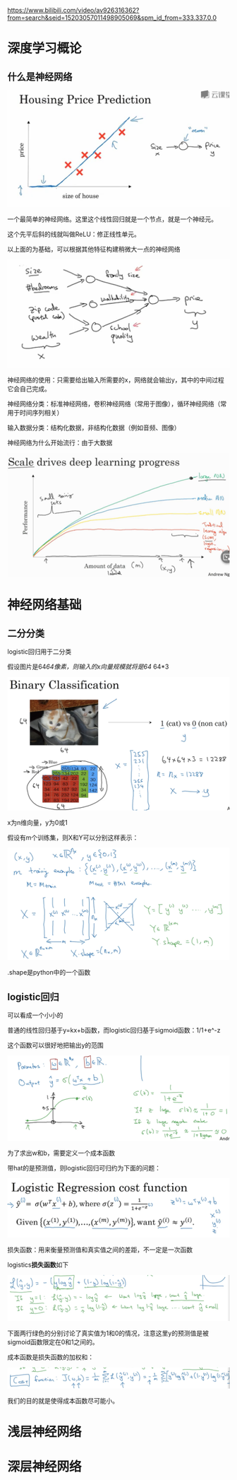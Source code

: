 https://www.bilibili.com/video/av926316362?from=search&seid=15203057011498905069&spm_id_from=333.337.0.0

# 深度学习概论

## 什么是神经网络

![image-20211005101525939](吴恩达深度学习第一课.assets/image-20211005101525939.png)

一个最简单的神经网络。这里这个线性回归就是一个节点，就是一个神经元。

这个先平后斜的线就叫做ReLU：修正线性单元。

以上面的为基础，可以根据其他特征构建稍微大一点的神经网络

![image-20211005103134896](吴恩达深度学习第一课.assets/image-20211005103134896.png)

神经网络的使用：只需要给出输入所需要的x，网络就会输出y，其中的中间过程它会自己完成。

神经网络分类：标准神经网络，卷积神经网络（常用于图像），循环神经网络（常用于时间序列相关）

输入数据分类：结构化数据，非结构化数据（例如音频、图像）



神经网络为什么开始流行：由于大数据

![image-20211005120728319](吴恩达深度学习第一课.assets/image-20211005120728319.png)







# 神经网络基础

## 二分分类

logistic回归用于二分类

假设图片是64*64像素，则输入的x向量规模就将是64* 64*3

![image-20211005125542238](吴恩达深度学习第一课.assets/image-20211005125542238.png)

x为n维向量，y为0或1

假设有m个训练集，则X和Y可以分别这样表示：

![image-20211006124432836](吴恩达深度学习第一课.assets/image-20211006124432836.png)

.shape是python中的一个函数



## logistic回归

可以看成一个小小的

普通的线性回归基于y=kx+b函数，而logistic回归基于sigmoid函数：1/1+e^-z

这个函数可以很好地把输出y的范围

![image-20211006125634040](吴恩达深度学习第一课.assets/image-20211006125634040.png)

为了求出w和b，需要定义一个成本函数

带hat的是预测值，则logistic回归可归约为下面的问题：

![image-20211006142203612](吴恩达深度学习第一课.assets/image-20211006142203612.png)

损失函数：用来衡量预测值和真实值之间的差距，不一定是一次函数

logistics**损失函数**如下

![image-20211006142847680](吴恩达深度学习第一课.assets/image-20211006142847680.png)

下面两行绿色的分别讨论了真实值为1和0的情况，注意这里y的预测值是被sigmoid函数限定在0和1之间的。

成本函数是损失函数的加权和：

![image-20211006143228917](吴恩达深度学习第一课.assets/image-20211006143228917.png)

我们的目的就是使得成本函数尽可能小。















# 浅层神经网络









# 深层神经网络







